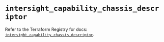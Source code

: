# `intersight_capability_chassis_descriptor`

Refer to the Terraform Registry for docs: [`intersight_capability_chassis_descriptor`](https://registry.terraform.io/providers/ciscodevnet/intersight/1.0.71/docs/resources/capability_chassis_descriptor).
